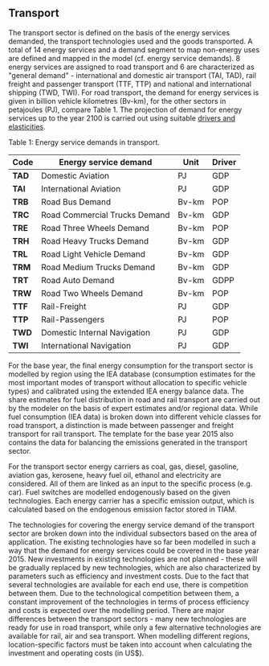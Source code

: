## Transport

The transport sector is defined on the basis of the energy services demanded, the transport technologies used and the goods transported. A total of 14 energy services and a demand segment to map non-energy uses are defined and mapped in the model (cf. energy service demands). 8 energy services are assigned to road transport and 6 are characterized as "general demand" - international and domestic air transport (TAI, TAD), rail freight and passenger transport (TTF, TTP) and national and international shipping (TWD, TWI). For road transport, the demand for energy services is given in billion vehicle kilometres (Bv-km), for the other sectors in petajoules (PJ), compare Table 1. The projection of demand for energy services up to the year 2100 is carried out using suitable [drivers and elasticities](../regional_coverage/demand-projection.md).

Table 1: Energy service demands in transport.

| **Code** | **Energy service demand**     | **Unit** | **Driver** |
| -------- | ----------------------------- | -------- | ---------- |
| **TAD**  | Domestic Aviation             | PJ       | GDP        |
| **TAI**  | International Aviation        | PJ       | GDP        |
| **TRB**  | Road Bus Demand               | Bv-km    | POP        |
| **TRC**  | Road Commercial Trucks Demand | Bv-km    | GDP        |
| **TRE**  | Road Three Wheels Demand      | Bv-km    | POP        |
| **TRH**  | Road Heavy Trucks Demand      | Bv-km    | GDP        |
| **TRL**  | Road Light Vehicle Demand     | Bv-km    | GDP        |
| **TRM**  | Road Medium Trucks Demand     | Bv-km    | GDP        |
| **TRT**  | Road Auto Demand              | Bv-km    | GDPP       |
| **TRW**  | Road Two Wheels Demand        | Bv-km    | POP        |
| **TTF**  | Rail-Freight                  | PJ       | GDP        |
| **TTP**  | Rail-Passengers               | PJ       | POP        |
| **TWD**  | Domestic Internal Navigation  | PJ       | GDP        |
| **TWI**  | International Navigation      | PJ       | GDP        |

For the base year, the final energy consumption for the transport sector is modelled by region using the IEA database (consumption estimates for the most important modes of transport without allocation to specific vehicle types) and calibrated using the extended IEA energy balance data. The share estimates for fuel distribution in road and rail transport are carried out by the modeler on the basis of expert estimates and/or regional data. While fuel consumption (IEA data) is broken down into different vehicle classes for road transport, a distinction is made between passenger and freight transport for rail transport. The template for the base year 2015 also contains the data for balancing the emissions generated in the transport sector.

For the transport sector energy carriers as coal, gas, diesel, gasoline, aviation gas, kerosene, heavy fuel oil, ethanol and electricity are considered. All of them are linked as an input to the specific process (e.g. car). Fuel switches are modelled endogenously based on the given technologies. Each energy carrier has a specific emission output, which is calculated based on the endogenous emission factor stored in TIAM.

The technologies for covering the energy service demand of the transport sector are broken down into the individual subsectors based on the area of application. The existing technologies have so far been modelled in such a way that the demand for energy services could be covered in the base year 2015. New investments in existing technologies are not planned - these will be gradually replaced by new technologies, which are also characterized by parameters such as efficiency and investment costs. Due to the fact that several technologies are available for each end use, there is competition between them. Due to the technological competition between them, a constant improvement of the technologies in terms of process efficiency and costs is expected over the modelling period. There are major differences between the transport sectors - many new technologies are ready for use in road transport, while only a few alternative technologies are available for rail, air and sea transport. When modelling different regions, location-specific factors must be taken into account when calculating the investment and operating costs (in US$).
